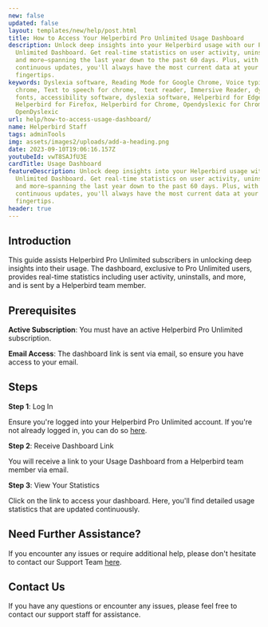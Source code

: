 ```yaml
---
new: false
updated: false
layout: templates/new/help/post.html
title: How to Access Your Helperbird Pro Unlimited Usage Dashboard
description: Unlock deep insights into your Helperbird usage with our Pro
  Unlimited Dashboard. Get real-time statistics on user activity, uninstalls,
  and more—spanning the last year down to the past 60 days. Plus, with
  continuous updates, you'll always have the most current data at your
  fingertips.
keywords: Dyslexia software, Reading Mode for Google Chrome, Voice typing for
  chrome, Text to speech for chrome,  text reader, Immersive Reader, dyslexia
  fonts, accessibility software, dyslexia software, Helperbird for Edge,
  Helperbird for Firefox, Helperbird for Chrome, Opendyslexic for Chrome,
  OpenDyslexic
url: help/how-to-access-usage-dashboard/
name: Helperbird Staff
tags: adminTools
img: assets/images2/uploads/add-a-heading.png
date: 2023-09-10T19:06:16.157Z
youtubeId: vwT8SAJfU3E
cardTitle: Usage Dashboard
featureDescription: Unlock deep insights into your Helperbird usage with our Pro
  Unlimited Dashboard. Get real-time statistics on user activity, uninstalls,
  and more—spanning the last year down to the past 60 days. Plus, with
  continuous updates, you'll always have the most current data at your
  fingertips.
header: true
---
```



## Introduction
This guide assists Helperbird Pro Unlimited subscribers in unlocking deep insights into their usage. The dashboard, exclusive to Pro Unlimited users, provides real-time statistics including user activity, uninstalls, and more, and is sent by a Helperbird team member.

## Prerequisites

**Active Subscription**: You must have an active Helperbird Pro Unlimited subscription.

**Email Access**: The dashboard link is sent via email, so ensure you have access to your email.

## Steps

**Step 1**: Log In

Ensure you're logged into your Helperbird Pro Unlimited account. If you're not already logged in, you can do so [here](https://www.helperbird.com/login).

**Step 2**: Receive Dashboard Link

You will receive a link to your Usage Dashboard from a Helperbird team member via email.

**Step 3**: View Your Statistics

Click on the link to access your dashboard. Here, you'll find detailed usage statistics that are updated continuously.

## Need Further Assistance?

If you encounter any issues or require additional help, please don't hesitate to contact our Support Team [here](https://www.helperbird.com/support).

## Contact Us

If you have any questions or encounter any issues, please feel free to contact our support staff for assistance.

